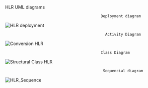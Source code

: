HLR UML diagrams
  
                                               Deployment diagram
![HLR deployment](https://user-images.githubusercontent.com/78848581/107729242-50f6ed00-6d16-11eb-9e01-78b12df87429.jpg)




                                                 Activity Diagram
                
![Conversion HLR](https://user-images.githubusercontent.com/78848692/107729317-84397c00-6d16-11eb-84d5-3a3bd0786874.PNG)

                                               
                                               Class Diagram
![Structural   Class  HLR ](https://user-images.githubusercontent.com/78869692/107730702-142cf500-6d1a-11eb-97f0-879b14dd8ed1.png)

                                                Sequencial diagram
                                            
![HLR_Sequence](https://user-images.githubusercontent.com/78848640/107731559-4dfefb00-6d1c-11eb-8e7a-a88f16fe3a30.PNG)
                                            
                                                
                                               

